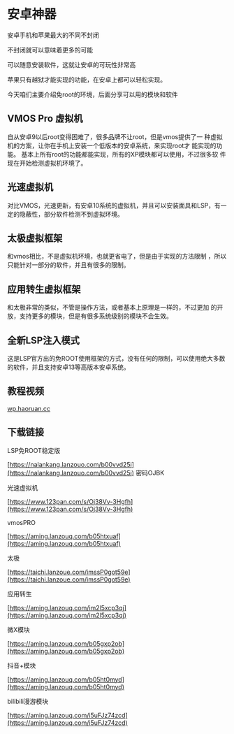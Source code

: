 # 安卓神器

安卓手机和苹果最大的不同不封闭

不封闭就可以意味着更多的可能

可以随意安装软件，这就让安卓的可玩性非常高

苹果只有越狱才能实现的功能，在安卓上都可以轻松实现。

今天咱们主要介绍免root的环境，后面分享可以用的模块和软件



## VMOS Pro 虚拟机

自从安卓9以后root变得困难了，很多品牌不让root，但是vmos提供了一 种虚拟机的方案，让你在手机上安装一个低版本的安卓系统，来实现root才 能实现的功能。 基本上所有root的功能都能实现，所有的XP模块都可以使用，不过很多软 件现在开始检测虚拟机环境了。



## 光速虚拟机

对比VMOS，光速更新，有安卓10系统的虚拟机，并且可以安装面具和LSP，有一定的隐蔽性，部分软件检测不到虚拟环境。



## 太极虚拟框架

和vmos相比，不是虚拟机环境，也就更省电了，但是由于实现的方法限制 ，所以只能针对一部分的软件，并且有很多的限制。



## 应用转生虚拟框架

和太极非常的类似，不管是操作方法，或者基本上原理是一样的，不过更加 的开放，支持更多的模块，但是有很多系统级别的模块不会生效。



## 全新LSP注入模式

这是LSP官方出的免ROOT使用框架的方式，没有任何的限制，可以使用绝大多数的软件，并且支持安卓13等高版本安卓系统。



## 教程视频

[wp.haoruan.cc](https://wp.haoruan.cc/%E6%95%99%E7%A8%8B%E8%A7%86%E9%A2%91)



## 下载链接

LSP免ROOT稳定版

[https://nalankang.lanzouo.com/b00vvd25i](https://nalankang.lanzouo.com/b00vvd25i) 密码OJBK

光速虚拟机

[https://www.123pan.com/s/Oj38Vv-3Hgfh](https://www.123pan.com/s/Oj38Vv-3Hgfh)

vmosPRO

[https://aming.lanzouq.com/b05htxuaf](https://aming.lanzouq.com/b05htxuaf)

太极

[https://taichi.lanzoue.com/imssP0got59e](https://taichi.lanzoue.com/imssP0got59e)

应用转生

[https://aming.lanzouq.com/im2l5xcp3qj](https://aming.lanzouq.com/im2l5xcp3qj)

微X模块

[https://aming.lanzouq.com/b05gxp2ob](https://aming.lanzouq.com/b05gxp2ob)

抖音+模块

[https://aming.lanzouq.com/b05ht0myd](https://aming.lanzouq.com/b05ht0myd)

bilibili漫游模块

[https://aming.lanzouq.com/i5uFJz74zcd](https://aming.lanzouq.com/i5uFJz74zcd)
